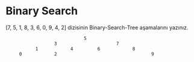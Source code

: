 # Binary Search

[7, 5, 1, 8, 3, 6, 0, 9, 4, 2] dizisinin Binary-Search-Tree aşamalarını yazınız.

                                 5
                      3                      7
               1            4         6            8
         0            2                                   9
